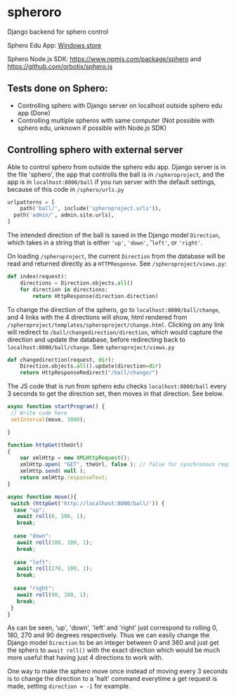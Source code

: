 # spheroro
Django backend for sphero control

Sphero Edu App: [Windows store](https://www.microsoft.com/en-us/p/sphero-edu/9n2796r62xlz?activetab=pivot:overviewtab)

Sphero Node.js SDK: https://www.npmjs.com/package/sphero and https://github.com/orbotix/sphero.js

## Tests done on Sphero:
- Controlling sphero with Django server on localhost outside sphero edu app (Done)
- Controlling multiple spheros with same computer (Not possible with sphero edu, unknown if possible with Node.js SDK)

## Controlling sphero with external server
Able to control sphero from outside the sphero edu app. Django server is in the file 'sphero', the app that controlls the ball is in `/spheroproject`, and the app is in `localhost:8000/ball` if you run server with the default settings, because of this code in `/sphero/urls.py`

```python
urlpatterns = [
	path('ball/', include('spheroproject.urls')),
  path('admin/', admin.site.urls),
]
```

The intended direction of the ball is saved in the Django model `Direction`, which takes in a string that is either `'up'`, `'down'`, '`left'`, or `'right'`. 

On loading `/spheroproject`, the current `Direction` from the database will be read and returned directly as a `HTTPResponse`. See `/spheroproject/views.py`:
```Python
def index(request):
	directions = Direction.objects.all()
	for direction in directions:
		return HttpResponse(direction.direction)
```

To change the direction of the sphero, go to `localhost:8000/ball/change`, and 4 links with the 4 directions will show, html rendered from `/spheroproject/templates/spheroproject/change.html`. Clicking on any link will redirect to `/ball/changedirection/direction`, which would capture the direction and update the database, before redirecting back to `localhost:8000/ball/change`. See `spheroproject/views.py`
```python
def changedirection(request, dir):
	Direction.objects.all().update(direction=dir)
	return HttpResponseRedirect("/ball/change/")
```

The JS code that is run from sphero edu checks `localhost:8000/ball` every 3 seconds to get the direction set, then moves in that direction. See below.

```js
async function startProgram() {
 // Write code here
 setInterval(move, 3000);

}

function httpGet(theUrl)
{
    var xmlHttp = new XMLHttpRequest();
    xmlHttp.open( "GET", theUrl, false ); // false for synchronous request
    xmlHttp.send( null );
    return xmlHttp.responseText;
}

async function move(){
 switch (httpGet('http://localhost:8000/ball/')) {
  case "up":
   await roll(0, 100, 1);
   break;
   
  case "down":
   await roll(180, 100, 1);
   break;
   
  case "left":
   await roll(270, 100, 1);
   break;
   
  case "right":
   await roll(90, 100, 1);
   break;
 }
}
```
As can be seen, 'up', 'down', 'left' and 'right' just correspond to rolling 0, 180, 270 and 90 degrees respectively. Thus we can easily change the Django model `Direction` to be an integer between 0 and 360 and just get the sphero to `await roll()` with the exact direction which would be much more useful that having just 4 directions to work with.

One way to make the sphero move once instead of moving every 3 seconds is to change the direction to a 'halt' command everytime a get request is made, setting `direction = -1` for example.

